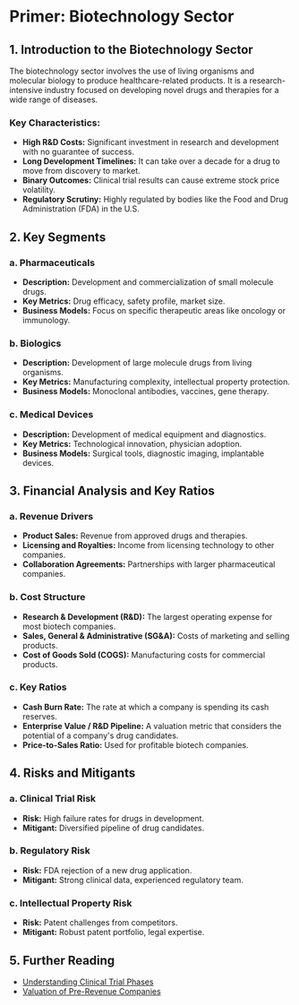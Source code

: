 # Primer: Biotechnology Sector

## 1. Introduction to the Biotechnology Sector

The biotechnology sector involves the use of living organisms and molecular biology to produce healthcare-related products. It is a research-intensive industry focused on developing novel drugs and therapies for a wide range of diseases.

### Key Characteristics:
*   **High R&D Costs:** Significant investment in research and development with no guarantee of success.
*   **Long Development Timelines:** It can take over a decade for a drug to move from discovery to market.
*   **Binary Outcomes:** Clinical trial results can cause extreme stock price volatility.
*   **Regulatory Scrutiny:** Highly regulated by bodies like the Food and Drug Administration (FDA) in the U.S.

## 2. Key Segments

### a. Pharmaceuticals
*   **Description:** Development and commercialization of small molecule drugs.
*   **Key Metrics:** Drug efficacy, safety profile, market size.
*   **Business Models:** Focus on specific therapeutic areas like oncology or immunology.

### b. Biologics
*   **Description:** Development of large molecule drugs from living organisms.
*   **Key Metrics:** Manufacturing complexity, intellectual property protection.
*   **Business Models:** Monoclonal antibodies, vaccines, gene therapy.

### c. Medical Devices
*   **Description:** Development of medical equipment and diagnostics.
*   **Key Metrics:** Technological innovation, physician adoption.
*   **Business Models:** Surgical tools, diagnostic imaging, implantable devices.

## 3. Financial Analysis and Key Ratios

### a. Revenue Drivers
*   **Product Sales:** Revenue from approved drugs and therapies.
*   **Licensing and Royalties:** Income from licensing technology to other companies.
*   **Collaboration Agreements:** Partnerships with larger pharmaceutical companies.

### b. Cost Structure
*   **Research & Development (R&D):** The largest operating expense for most biotech companies.
*   **Sales, General & Administrative (SG&A):** Costs of marketing and selling products.
*   **Cost of Goods Sold (COGS):** Manufacturing costs for commercial products.

### c. Key Ratios
*   **Cash Burn Rate:** The rate at which a company is spending its cash reserves.
*   **Enterprise Value / R&D Pipeline:** A valuation metric that considers the potential of a company's drug candidates.
*   **Price-to-Sales Ratio:** Used for profitable biotech companies.

## 4. Risks and Mitigants

### a. Clinical Trial Risk
*   **Risk:** High failure rates for drugs in development.
*   **Mitigant:** Diversified pipeline of drug candidates.

### b. Regulatory Risk
*   **Risk:** FDA rejection of a new drug application.
*   **Mitigant:** Strong clinical data, experienced regulatory team.

### c. Intellectual Property Risk
*   **Risk:** Patent challenges from competitors.
*   **Mitigant:** Robust patent portfolio, legal expertise.

## 5. Further Reading
*   [Understanding Clinical Trial Phases](link-to-be-added)
*   [Valuation of Pre-Revenue Companies](link-to-be-added)
